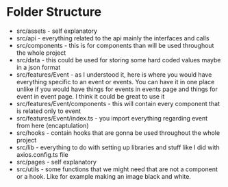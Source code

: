 # Folder Structure

- src/assets - self explanatory
- src/api - everything related to the api mainly the interfaces and calls
- src/components - this is for components than will be used throughout the whole project
- src/data - this could be used for storing some hard coded values maybe in a json format
- src/features/Event - as I understood it, here is where you would have everything specific to an event or events. You can have it in one place unlike if you would have things for events in events page and things for event in event page. I think it could be great to use it
- src/features/Event/components - this will contain every component that is related only to event
- src/features/Event/index.ts - you import everything regarding event from here (encaptulation)
- src/hooks - contain hooks that are gonna be used throughout the whole project
- src/lib - everything to do with setting up libraries and stuff like I did with axios.config.ts file
- src/pages - self explanatory
- src/utils - some functions that we might need that are not a component or a hook. Like for example making an image black and white.
